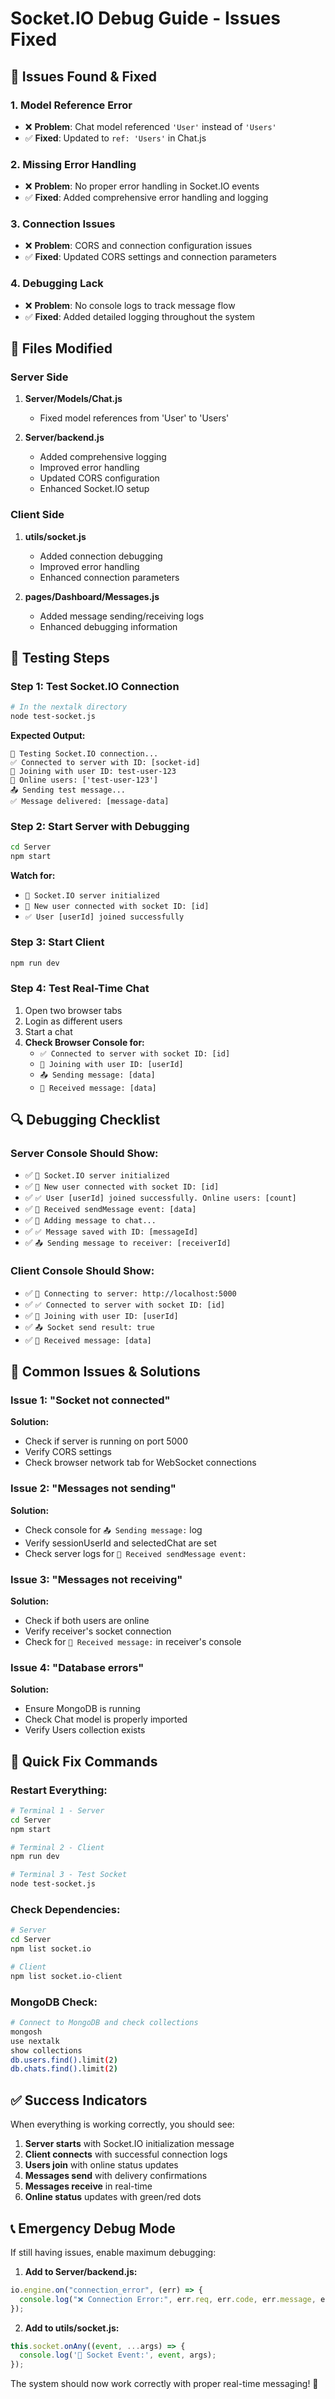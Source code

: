 # Socket.IO Debug Guide - Issues Fixed

## 🐛 **Issues Found & Fixed**

### **1. Model Reference Error**
- ❌ **Problem**: Chat model referenced `'User'` instead of `'Users'`
- ✅ **Fixed**: Updated to `ref: 'Users'` in Chat.js

### **2. Missing Error Handling**
- ❌ **Problem**: No proper error handling in Socket.IO events
- ✅ **Fixed**: Added comprehensive error handling and logging

### **3. Connection Issues**
- ❌ **Problem**: CORS and connection configuration issues
- ✅ **Fixed**: Updated CORS settings and connection parameters

### **4. Debugging Lack**
- ❌ **Problem**: No console logs to track message flow
- ✅ **Fixed**: Added detailed logging throughout the system

## 🔧 **Files Modified**

### **Server Side**
1. **Server/Models/Chat.js**
   - Fixed model references from 'User' to 'Users'

2. **Server/backend.js**
   - Added comprehensive logging
   - Improved error handling
   - Updated CORS configuration
   - Enhanced Socket.IO setup

### **Client Side**
1. **utils/socket.js**
   - Added connection debugging
   - Improved error handling
   - Enhanced connection parameters

2. **pages/Dashboard/Messages.js**
   - Added message sending/receiving logs
   - Enhanced debugging information

## 🧪 **Testing Steps**

### **Step 1: Test Socket.IO Connection**
```bash
# In the nextalk directory
node test-socket.js
```
**Expected Output:**
```
🧪 Testing Socket.IO connection...
✅ Connected to server with ID: [socket-id]
🔗 Joining with user ID: test-user-123
👥 Online users: ['test-user-123']
📤 Sending test message...
✅ Message delivered: [message-data]
```

### **Step 2: Start Server with Debugging**
```bash
cd Server
npm start
```
**Watch for:**
- `🚀 Socket.IO server initialized`
- `🔗 New user connected with socket ID: [id]`
- `✅ User [userId] joined successfully`

### **Step 3: Start Client**
```bash
npm run dev
```

### **Step 4: Test Real-Time Chat**
1. Open two browser tabs
2. Login as different users
3. Start a chat
4. **Check Browser Console for:**
   - `✅ Connected to server with socket ID: [id]`
   - `🔗 Joining with user ID: [userId]`
   - `📤 Sending message: [data]`
   - `📨 Received message: [data]`

## 🔍 **Debugging Checklist**

### **Server Console Should Show:**
- ✅ `🚀 Socket.IO server initialized`
- ✅ `🔗 New user connected with socket ID: [id]`
- ✅ `✅ User [userId] joined successfully. Online users: [count]`
- ✅ `📨 Received sendMessage event: [data]`
- ✅ `💾 Adding message to chat...`
- ✅ `✅ Message saved with ID: [messageId]`
- ✅ `📤 Sending message to receiver: [receiverId]`

### **Client Console Should Show:**
- ✅ `🔗 Connecting to server: http://localhost:5000`
- ✅ `✅ Connected to server with socket ID: [id]`
- ✅ `🔗 Joining with user ID: [userId]`
- ✅ `📤 Socket send result: true`
- ✅ `📨 Received message: [data]`

## 🚨 **Common Issues & Solutions**

### **Issue 1: "Socket not connected"**
**Solution:**
- Check if server is running on port 5000
- Verify CORS settings
- Check browser network tab for WebSocket connections

### **Issue 2: "Messages not sending"**
**Solution:**
- Check console for `📤 Sending message:` log
- Verify sessionUserId and selectedChat are set
- Check server logs for `📨 Received sendMessage event:`

### **Issue 3: "Messages not receiving"**
**Solution:**
- Check if both users are online
- Verify receiver's socket connection
- Check for `📨 Received message:` in receiver's console

### **Issue 4: "Database errors"**
**Solution:**
- Ensure MongoDB is running
- Check Chat model is properly imported
- Verify Users collection exists

## 🔄 **Quick Fix Commands**

### **Restart Everything:**
```bash
# Terminal 1 - Server
cd Server
npm start

# Terminal 2 - Client  
npm run dev

# Terminal 3 - Test Socket
node test-socket.js
```

### **Check Dependencies:**
```bash
# Server
cd Server
npm list socket.io

# Client
npm list socket.io-client
```

### **MongoDB Check:**
```bash
# Connect to MongoDB and check collections
mongosh
use nextalk
show collections
db.users.find().limit(2)
db.chats.find().limit(2)
```

## ✅ **Success Indicators**

When everything is working correctly, you should see:

1. **Server starts** with Socket.IO initialization message
2. **Client connects** with successful connection logs
3. **Users join** with online status updates
4. **Messages send** with delivery confirmations
5. **Messages receive** in real-time
6. **Online status** updates with green/red dots

## 📞 **Emergency Debug Mode**

If still having issues, enable maximum debugging:

1. **Add to Server/backend.js:**
```javascript
io.engine.on("connection_error", (err) => {
  console.log("❌ Connection Error:", err.req, err.code, err.message, err.context);
});
```

2. **Add to utils/socket.js:**
```javascript
this.socket.onAny((event, ...args) => {
  console.log('🔄 Socket Event:', event, args);
});
```

The system should now work correctly with proper real-time messaging! 🎉
